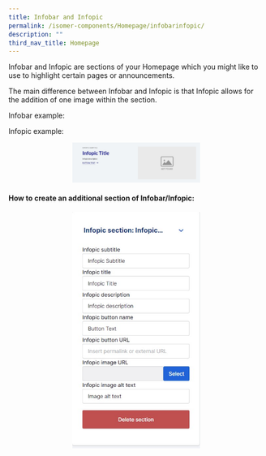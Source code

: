 ```yaml
---
title: Infobar and Infopic
permalink: /isomer-components/Homepage/infobarinfopic/
description: ""
third_nav_title: Homepage
---
```

Infobar and Infopic are sections of your Homepage which you might like to use to highlight certain pages or announcements.

The main difference between Infobar and Infopic is that Infopic allows for the addition of one image within the section.

Infobar example:

Infopic example:
<center><img src="/images/infopiclook.jpg" style="width:50%"></center>

#### How to create an additional section of Infobar/Infopic:

<center><img src="/images/infopic.jpg" style="width:50%"></center>